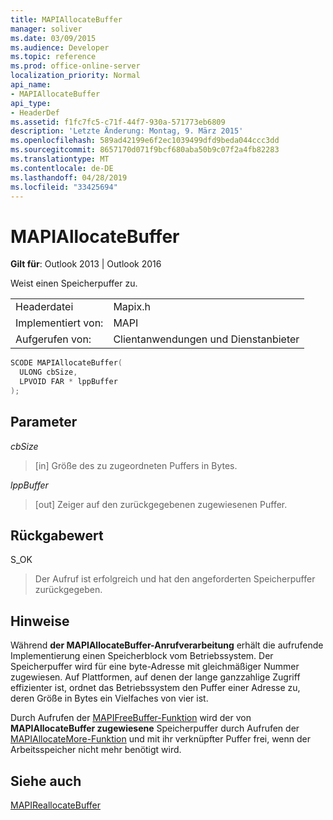 ```yaml
---
title: MAPIAllocateBuffer
manager: soliver
ms.date: 03/09/2015
ms.audience: Developer
ms.topic: reference
ms.prod: office-online-server
localization_priority: Normal
api_name:
- MAPIAllocateBuffer
api_type:
- HeaderDef
ms.assetid: f1fc7fc5-c71f-44f7-930a-571773eb6809
description: 'Letzte Änderung: Montag, 9. März 2015'
ms.openlocfilehash: 589ad42199e6f2ec1039499dfd9beda044ccc3dd
ms.sourcegitcommit: 8657170d071f9bcf680aba50b9c07f2a4fb82283
ms.translationtype: MT
ms.contentlocale: de-DE
ms.lasthandoff: 04/28/2019
ms.locfileid: "33425694"
---
```

# <a name="mapiallocatebuffer"></a>MAPIAllocateBuffer

  
  
**Gilt für**: Outlook 2013 | Outlook 2016 
  
Weist einen Speicherpuffer zu. 
  
|||
|:-----|:-----|
|Headerdatei  <br/> |Mapix.h  <br/> |
|Implementiert von:  <br/> |MAPI  <br/> |
|Aufgerufen von:  <br/> |Clientanwendungen und Dienstanbieter  <br/> |
   
```cpp
SCODE MAPIAllocateBuffer(
  ULONG cbSize,
  LPVOID FAR * lppBuffer
);
```

## <a name="parameters"></a>Parameter

 _cbSize_
  
> [in] Größe des zu zugeordneten Puffers in Bytes. 
    
 _lppBuffer_
  
> [out] Zeiger auf den zurückgegebenen zugewiesenen Puffer.
    
## <a name="return-value"></a>Rückgabewert

S_OK 
  
> Der Aufruf ist erfolgreich und hat den angeforderten Speicherpuffer zurückgegeben.
    
## <a name="remarks"></a>Hinweise

Während **der MAPIAllocateBuffer-Anrufverarbeitung** erhält die aufrufende Implementierung einen Speicherblock vom Betriebssystem. Der Speicherpuffer wird für eine byte-Adresse mit gleichmäßiger Nummer zugewiesen. Auf Plattformen, auf denen der lange ganzzahlige Zugriff effizienter ist, ordnet das Betriebssystem den Puffer einer Adresse zu, deren Größe in Bytes ein Vielfaches von vier ist. 
  
Durch Aufrufen der [MAPIFreeBuffer-Funktion](mapifreebuffer.md) wird der von **MAPIAllocateBuffer zugewiesene** Speicherpuffer durch Aufrufen der [MAPIAllocateMore-Funktion](mapiallocatemore.md) und mit ihr verknüpfter Puffer frei, wenn der Arbeitsspeicher nicht mehr benötigt wird. 
  
## <a name="see-also"></a>Siehe auch



[MAPIReallocateBuffer](mapireallocatebuffer.md)

